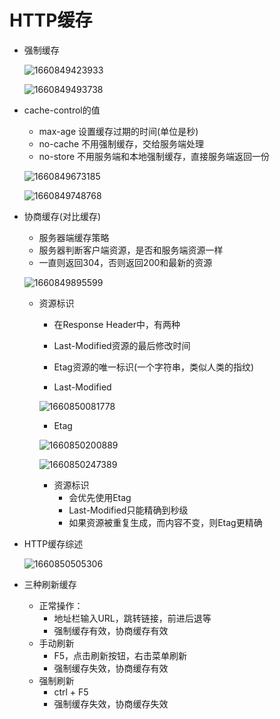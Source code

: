 # HTTP缓存

* 强制缓存

  ![1660849423933](C:\Users\Administrator\AppData\Roaming\Typora\typora-user-images\1660849423933.png)

  ![1660849493738](C:\Users\Administrator\AppData\Roaming\Typora\typora-user-images\1660849493738.png)

* cache-control的值

  * max-age  设置缓存过期的时间(单位是秒)
  * no-cache  不用强制缓存，交给服务端处理
  * no-store  不用服务端和本地强制缓存，直接服务端返回一份

  ![1660849673185](C:\Users\Administrator\AppData\Roaming\Typora\typora-user-images\1660849673185.png)

  ![1660849748768](C:\Users\Administrator\AppData\Roaming\Typora\typora-user-images\1660849748768.png)

* 协商缓存(对比缓存)

  * 服务器端缓存策略
  * 服务器判断客户端资源，是否和服务端资源一样
  * 一直则返回304，否则返回200和最新的资源

  ![1660849895599](C:\Users\Administrator\AppData\Roaming\Typora\typora-user-images\1660849895599.png)

  * 资源标识

    * 在Response Header中，有两种
    * Last-Modified资源的最后修改时间
    * Etag资源的唯一标识(一个字符串，类似人类的指纹)

    * Last-Modified

    ![1660850081778](C:\Users\Administrator\AppData\Roaming\Typora\typora-user-images\1660850081778.png)

    * Etag

    ![1660850200889](C:\Users\Administrator\AppData\Roaming\Typora\typora-user-images\1660850200889.png)

    ![1660850247389](C:\Users\Administrator\AppData\Roaming\Typora\typora-user-images\1660850247389.png)

    * 资源标识
      * 会优先使用Etag
      * Last-Modified只能精确到秒级
      * 如果资源被重复生成，而内容不变，则Etag更精确

* HTTP缓存综述

  ![1660850505306](C:\Users\Administrator\AppData\Roaming\Typora\typora-user-images\1660850505306.png)

* 三种刷新缓存
  * 正常操作：
    * 地址栏输入URL，跳转链接，前进后退等
    * 强制缓存有效，协商缓存有效
  * 手动刷新
    * F5，点击刷新按钮，右击菜单刷新
    * 强制缓存失效，协商缓存有效
  * 强制刷新
    * ctrl + F5
    * 强制缓存失效，协商缓存失效





